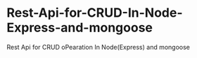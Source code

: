# Rest-Api-for-CRUD-In-Node-Express-and-mongoose
Rest Api for CRUD oPearation In Node(Express) and mongoose
